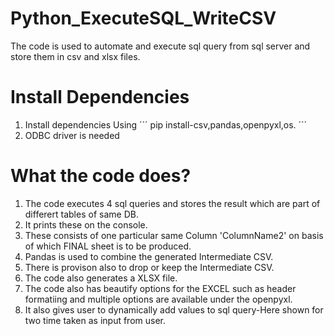 # Python_ExecuteSQL_WriteCSV
The code is used to automate and execute  sql query from sql server and store them in  csv and xlsx files.

# Install Dependencies
1. Install dependencies Using 
´´´
pip install-csv,pandas,openpyxl,os.
´´´
2. ODBC driver is needed 





# What the code does?
1. The code executes 4 sql queries  and stores the result which are part of differert tables of same DB.
2. It prints these on the console.
3. These consists of one particular same Column 'ColumnName2' on basis of which FINAL  sheet is to be produced.
4. Pandas is used to combine the generated Intermediate CSV.
5. There is provison also to drop or keep the Intermediate CSV.
6. The code also generates a  XLSX file.
7. The code also has beautify options for the EXCEL such as header formatiing and multiple options are available under the openpyxl.
8. It also gives user to dynamically add values to sql query-Here shown for two time taken as input from user.
